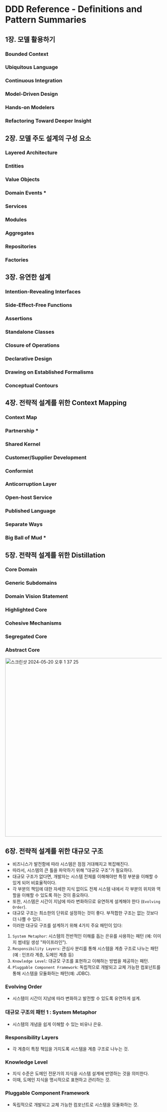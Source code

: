 # DDD Reference - Definitions and Pattern Summaries











## 1장. 모델 활용하기
### Bounded Context 
### Ubiquitous Language 
### Continuous Integration 
### Model-Driven Design 
### Hands-on Modelers 
### Refactoring Toward Deeper Insight

## 2장. 모델 주도 설계의 구성 요소
### Layered Architecture
### Entities 
### Value Objects
### Domain Events * 
### Services 
### Modules 
### Aggregates
### Repositories
### Factories 

## 3장. 유연한 설계
### Intention-Revealing Interfaces 
### Side-Effect-Free Functions 
### Assertions
### Standalone Classes
### Closure of Operations 
### Declarative Design
### Drawing on Established Formalisms
### Conceptual Contours

## 4장. 전략적 설계를 위한 Context Mapping
### Context Map
### Partnership * 
### Shared Kernel 
### Customer/Supplier Development
### Conformist
### Anticorruption Layer
### Open-host Service
### Published Language
### Separate Ways 
### Big Ball of Mud * 

## 5장. 전략적 설계를 위한 Distillation





### Core Domain
### Generic Subdomains
### Domain Vision Statement 
### Highlighted Core
### Cohesive Mechanisms
### Segregated Core
### Abstract Core

<img width="573" alt="스크린샷 2024-05-20 오후 1 37 25" src="https://github.com/THE-BOOK-READERS/Eric-Evans-DDD/assets/60481383/bdd86f01-b374-423b-b68c-4cd7fdf95b52">

## 6장. 전략적 설계를 위한 대규모 구조
- 비즈니스가 발전함에 따라 시스템은 점점 거대해지고 복잡해진다.
- 따라서, 시스템의 큰 틀을 파악하기 위해 "대규모 구조"가 필요하다.
- 대규모 구조가 없다면, 개발자는 시스템 전체를 이해해야만 특정 부분을 이해할 수 있게 되어 비효율적이다.
- 각 부분의 책임에 대한 자세한 지식 없이도 전체 시스템 내에서 각 부분의 위치와 역할을 이해할 수 있도록 하는 것이 중요하다.
- 또한, 시스템은 시간이 지남에 따라 변화하므로 유연하게 설계해야 한다 (`Evolving Order`).
- 대규모 구조는 최소한의 단위로 설정하는 것이 좋다. 부적합한 구조는 없는 것보다 더 나쁠 수 있다.
- 이러한 대규모 구조를 설계하기 위해 4가지 주요 패턴이 있다:
1. `System Metaphor`: 시스템의 전반적인 이해를 돕는 은유를 사용하는 패턴 (예: 이미지 썸네일 생성 "파이프라인").
2. `Responsibility Layers`: 관심사 분리를 통해 시스템을 계층 구조로 나누는 패턴(예 : 인프라 계층, 도메인 계층 등)
3. `Knowledge Level`: 대규모 구조를 표현하고 이해하는 방법을 제공하는 패턴.
4. `Pluggable Component Framework`: 독립적으로 개발되고 교체 가능한 컴포넌트를 통해 시스템을 모듈화하는 패턴(예: JDBC).




### Evolving Order
- 시스템이 시간이 지남에 따라 변화하고 발전할 수 있도록 유연하게 설계.
### 대규모 구조의 패턴 1 : System Metaphor
- 시스템의 개념을 쉽게 이해할 수 있는 비유나 은유.
### Responsibility Layers
- 각 계층이 특정 책임을 가지도록 시스템을 계층 구조로 나누는 것.
### Knowledge Level
-  지식 수준은 도메인 전문가의 지식을 시스템 설계에 반영하는 것을 의미한다.
-  이때, 도메인 지식을 명시적으로 표현하고 관리하는 것.
### Pluggable Component Framework
- 독립적으로 개발되고 교체 가능한 컴포넌트로 시스템을 모듈화하는 것.

